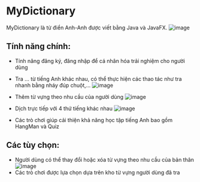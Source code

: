 # MyDictionary
 MyDictionary là từ điển Anh-Anh được viết bằng Java và JavaFX.
 ![image](https://github.com/VuThiMinhThu2004/Dictionary/assets/124875538/34ff5fb9-36d4-4192-8891-e47aeb0fb026)

 ## Tính năng chính:
 - Tính năng đăng ký, đăng nhập để cá nhân hóa trải nghiệm cho người dùng
   
 - Tra ... từ tiếng Anh khác nhau, có thể thực hiện các thao tác như tra nhanh bằng nháy đúp chuột,...
![image](https://github.com/VuThiMinhThu2004/Dictionary/assets/124875538/6db41d78-28cc-437b-ad3b-44e8161c1a8c)
 - Thêm từ vựng theo nhu cầu của người dùng
![image](https://github.com/VuThiMinhThu2004/Dictionary/assets/124875538/d07f1e99-0812-4b1e-ae9a-0b302cf1fab4)
 - Dịch trực tiếp với 4 thứ tiếng khác nhau
![image](https://github.com/VuThiMinhThu2004/Dictionary/assets/124875538/430b3718-f194-41eb-84bb-89d6929b3b3b)
 - Các trò chơi giúp cải thiện khả năng học tập tiếng Anh bao gồm HangMan và Quiz

## Các tùy chọn:
- Người dùng có thể thay đổi hoặc xóa từ vựng theo nhu cầu của bản thân
![image](https://github.com/VuThiMinhThu2004/Dictionary/assets/124875538/8e750390-d812-451a-89bc-4f7d23d1166b)
- Các trò chơi được lựa chọn dựa trên kho từ vựng người dùng đã tra

  





